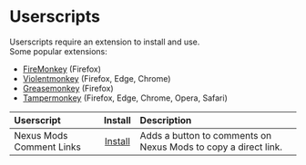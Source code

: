 # Userscripts

Userscripts require an extension to install and use.  
Some popular extensions:

* [FireMonkey](https://addons.mozilla.org/en-US/firefox/addon/firemonkey/) (Firefox)  
* [Violentmonkey](https://violentmonkey.github.io/get-it/) (Firefox, Edge, Chrome)  
* [Greasemonkey](https://addons.mozilla.org/firefox/addon/greasemonkey/)  (Firefox)  
* [Tampermonkey](https://www.tampermonkey.net/) (Firefox, Edge, Chrome, Opera, Safari)  

| Userscript | Install | Description |
|:-----------|:-------:|:------------|
| Nexus Mods Comment Links | [Install][NMCL] | Adds a button to comments on Nexus Mods to copy a direct link. |

[NMCL]: https://raw.githubusercontent.com/wxMichael/userscripts/master/scripts/NexusModsCommentLinks.user.js
